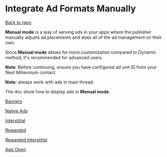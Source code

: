 # Integrate Ad Formats Manually
[Back to repo](https://github.com/nextmillenniummedia/next-sdk-android-example/tree/main)

**Manual mode** is a way of serving ads in your apps where the publisher manually adjusts ad
placements and does all of the ad management on their own.

Since **Manual mode** allows for more customization compared to Dynamic method, it's recommended for
advanced users.

**Note**: Before continuing, ensure you have configured ad unit ID from your Next Millennium
contact.

**Note:** always work with ads in main thread.

The doc show how to display ads in **Manual mode**.

[Banners](https://github.com/nextmillenniummedia/next-sdk-android-example/blob/main/docs/manual/Banner.md)

[Native Ads](https://github.com/nextmillenniummedia/next-sdk-android-example/blob/main/docs/manual/NativeAds.md)

[Interstitial](https://github.com/nextmillenniummedia/next-sdk-android-example/blob/main/docs/manual/Interstitial.md)

[Rewarded](https://github.com/nextmillenniummedia/next-sdk-android-example/blob/main/docs/manual/Rewarded.md)

[Rewarded Interstitial](https://github.com/nextmillenniummedia/next-sdk-android-example/blob/main/docs/manual/RewardedInterstitial.md)

[App Open](https://github.com/nextmillenniummedia/next-sdk-android-example/blob/main/docs/manual/AppOpen.md)

